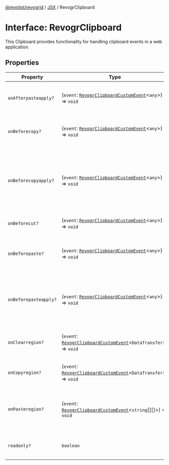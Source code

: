 [@revolist/revogrid](README.md) / [JSX](Namespace.JSX.md) / RevogrClipboard

# Interface: RevogrClipboard

This Clipboard provides functionality for handling clipboard events in a web application.

## Properties

| Property | Type | Description | Defined in |
| ------ | ------ | ------ | ------ |
| `onAfterpasteapply?` | (`event`: [`RevogrClipboardCustomEvent`](Interface.RevogrClipboardCustomEvent.md)\<`any`\>) => `void` | Paste 4. Fired after paste applied to the grid | [src/components.d.ts:1519](https://github.com/revolist/revogrid/blob/b237f8e2bf171382439be1d1cad91b20987b8302/src/components.d.ts#L1519) |
| `onBeforecopy?` | (`event`: [`RevogrClipboardCustomEvent`](Interface.RevogrClipboardCustomEvent.md)\<`any`\>) => `void` | Copy 1. Fired before copy triggered | [src/components.d.ts:1525](https://github.com/revolist/revogrid/blob/b237f8e2bf171382439be1d1cad91b20987b8302/src/components.d.ts#L1525) |
| `onBeforecopyapply?` | (`event`: [`RevogrClipboardCustomEvent`](Interface.RevogrClipboardCustomEvent.md)\<`any`\>) => `void` | Copy Method 1. Fired before copy applied to the clipboard from outside. | [src/components.d.ts:1532](https://github.com/revolist/revogrid/blob/b237f8e2bf171382439be1d1cad91b20987b8302/src/components.d.ts#L1532) |
| `onBeforecut?` | (`event`: [`RevogrClipboardCustomEvent`](Interface.RevogrClipboardCustomEvent.md)\<`any`\>) => `void` | Cut 1. Fired before cut triggered | [src/components.d.ts:1538](https://github.com/revolist/revogrid/blob/b237f8e2bf171382439be1d1cad91b20987b8302/src/components.d.ts#L1538) |
| `onBeforepaste?` | (`event`: [`RevogrClipboardCustomEvent`](Interface.RevogrClipboardCustomEvent.md)\<`any`\>) => `void` | Paste 1. Fired before paste applied to the grid | [src/components.d.ts:1545](https://github.com/revolist/revogrid/blob/b237f8e2bf171382439be1d1cad91b20987b8302/src/components.d.ts#L1545) |
| `onBeforepasteapply?` | (`event`: [`RevogrClipboardCustomEvent`](Interface.RevogrClipboardCustomEvent.md)\<`any`\>) => `void` | Paste 2. Fired before paste applied to the grid and after data parsed | [src/components.d.ts:1551](https://github.com/revolist/revogrid/blob/b237f8e2bf171382439be1d1cad91b20987b8302/src/components.d.ts#L1551) |
| `onClearregion?` | (`event`: [`RevogrClipboardCustomEvent`](Interface.RevogrClipboardCustomEvent.md)\<`DataTransfer`\>) => `void` | Cut 2. Clears region when cut is done | [src/components.d.ts:1555](https://github.com/revolist/revogrid/blob/b237f8e2bf171382439be1d1cad91b20987b8302/src/components.d.ts#L1555) |
| `onCopyregion?` | (`event`: [`RevogrClipboardCustomEvent`](Interface.RevogrClipboardCustomEvent.md)\<`DataTransfer`\>) => `void` | Copy 2. Fired when region copied | [src/components.d.ts:1561](https://github.com/revolist/revogrid/blob/b237f8e2bf171382439be1d1cad91b20987b8302/src/components.d.ts#L1561) |
| `onPasteregion?` | (`event`: [`RevogrClipboardCustomEvent`](Interface.RevogrClipboardCustomEvent.md)\<`string`[][]\>) => `void` | Paste 3. Internal method. When data region is ready pass it to the top. | [src/components.d.ts:1567](https://github.com/revolist/revogrid/blob/b237f8e2bf171382439be1d1cad91b20987b8302/src/components.d.ts#L1567) |
| `readonly?` | `boolean` | If readonly mode - disabled Paste event | [src/components.d.ts:1571](https://github.com/revolist/revogrid/blob/b237f8e2bf171382439be1d1cad91b20987b8302/src/components.d.ts#L1571) |
